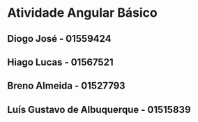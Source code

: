 # Atividade Angular Básico

## Diogo José - 01559424

## Hiago Lucas - 01567521

## Breno Almeida - 01527793

## Luís Gustavo de Albuquerque - 01515839
